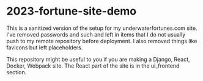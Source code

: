 # 2023-fortune-site-demo
This is a sanitized version of the setup for my underwaterfortunes.com site. I've removed passwords and such and left in items that I do not usually push to my remote repository before deployment. I also removed things like favicons but left placeholders.

This repository might be useful to you if you are making a Django, React, Docker, Webpack site. The React part of the site is in the ui_frontend section.
